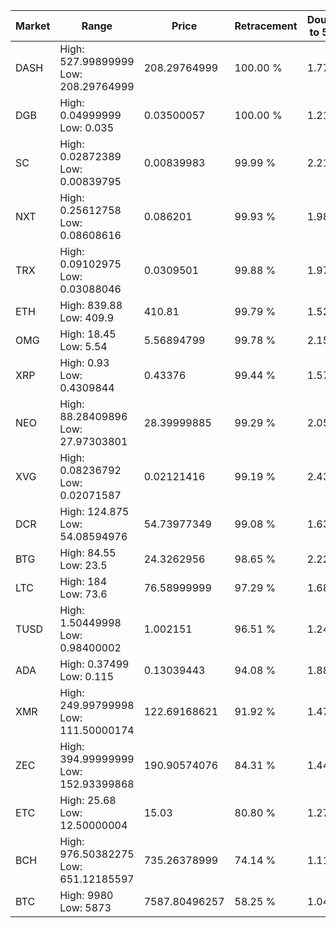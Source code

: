 | Market | Range | Price| Retracement | Doubles to 50% |
| --- | --- | --- | --- | --- |
| DASH | High: 527.99899999<br />Low: 208.29764999 | 208.29764999 | 100.00 % | 1.77 |
| DGB | High: 0.04999999<br />Low: 0.035 | 0.03500057 | 100.00 % | 1.21 |
| SC | High: 0.02872389<br />Low: 0.00839795 | 0.00839983 | 99.99 % | 2.21 |
| NXT | High: 0.25612758<br />Low: 0.08608616 | 0.086201 | 99.93 % | 1.98 |
| TRX | High: 0.09102975<br />Low: 0.03088046 | 0.0309501 | 99.88 % | 1.97 |
| ETH | High: 839.88<br />Low: 409.9 | 410.81 | 99.79 % | 1.52 |
| OMG | High: 18.45<br />Low: 5.54 | 5.56894799 | 99.78 % | 2.15 |
| XRP | High: 0.93<br />Low: 0.4309844 | 0.43376 | 99.44 % | 1.57 |
| NEO | High: 88.28409896<br />Low: 27.97303801 | 28.39999885 | 99.29 % | 2.05 |
| XVG | High: 0.08236792<br />Low: 0.02071587 | 0.02121416 | 99.19 % | 2.43 |
| DCR | High: 124.875<br />Low: 54.08594976 | 54.73977349 | 99.08 % | 1.63 |
| BTG | High: 84.55<br />Low: 23.5 | 24.3262956 | 98.65 % | 2.22 |
| LTC | High: 184<br />Low: 73.6 | 76.58999999 | 97.29 % | 1.68 |
| TUSD | High: 1.50449998<br />Low: 0.98400002 | 1.002151 | 96.51 % | 1.24 |
| ADA | High: 0.37499<br />Low: 0.115 | 0.13039443 | 94.08 % | 1.88 |
| XMR | High: 249.99799998<br />Low: 111.50000174 | 122.69168621 | 91.92 % | 1.47 |
| ZEC | High: 394.99999999<br />Low: 152.93399868 | 190.90574076 | 84.31 % | 1.44 |
| ETC | High: 25.68<br />Low: 12.50000004 | 15.03 | 80.80 % | 1.27 |
| BCH | High: 976.50382275<br />Low: 651.12185597 | 735.26378999 | 74.14 % | 1.11 |
| BTC | High: 9980<br />Low: 5873 | 7587.80496257 | 58.25 % | 1.04 |
